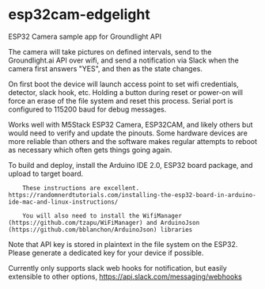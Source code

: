 # esp32cam-edgelight
ESP32 Camera sample app for Groundlight API

The camera will take pictures on defined intervals, send to the Groundlight.ai API over wifi, and send a notification via Slack when the camera first answers "YES", and then as the state changes.

On first boot the device will launch access point to set wifi credentials, detector, slack hook, etc.  Holding a button during reset or power-on will force an erase of the file system and reset this process.   Serial port is configured to 115200 baud for debug messages.  

Works well with M5Stack ESP32 Camera, ESP32CAM, and likely others but would need to verify and update the pinouts.  Some hardware devices are more reliable than others and the software makes regular attempts to reboot as necessary which often gets things going again.

To build and deploy, install the Arduino IDE 2.0, ESP32 board package, and upload to target board.
        
        These instructions are excellent.  https://randomnerdtutorials.com/installing-the-esp32-board-in-arduino-ide-mac-and-linux-instructions/

        You will also need to install the WifiManager (https://github.com/tzapu/WiFiManager) and ArduinoJson (https://github.com/bblanchon/ArduinoJson) libraries


Note that API key is stored in plaintext in the file system on the ESP32.  Please generate a dedicated key for your device if possible. 

Currently only supports slack web hooks for notification, but easily extensible to other options, https://api.slack.com/messaging/webhooks
